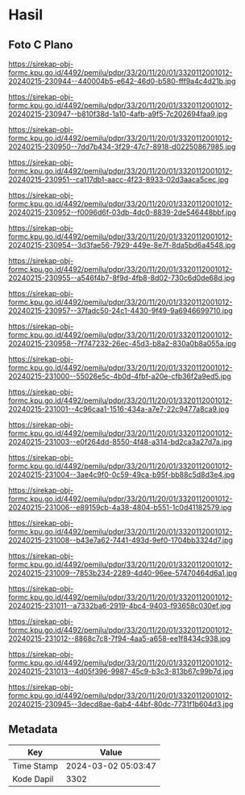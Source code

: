 # Hasil

## Foto C Plano

https://sirekap-obj-formc.kpu.go.id/4492/pemilu/pdpr/33/20/11/20/01/3320112001012-20240215-230944--440004b5-e642-46d0-b580-fff9a4c4d21b.jpg

https://sirekap-obj-formc.kpu.go.id/4492/pemilu/pdpr/33/20/11/20/01/3320112001012-20240215-230947--b810f38d-1a10-4afb-a9f5-7c202694faa9.jpg

https://sirekap-obj-formc.kpu.go.id/4492/pemilu/pdpr/33/20/11/20/01/3320112001012-20240215-230950--7dd7b434-3f29-47c7-8918-d02250867985.jpg

https://sirekap-obj-formc.kpu.go.id/4492/pemilu/pdpr/33/20/11/20/01/3320112001012-20240215-230951--ca117db1-aacc-4f23-8933-02d3aaca5cec.jpg

https://sirekap-obj-formc.kpu.go.id/4492/pemilu/pdpr/33/20/11/20/01/3320112001012-20240215-230952--f0096d6f-03db-4dc0-8839-2de546448bbf.jpg

https://sirekap-obj-formc.kpu.go.id/4492/pemilu/pdpr/33/20/11/20/01/3320112001012-20240215-230954--3d3fae56-7929-449e-8e7f-8da5bd6a4548.jpg

https://sirekap-obj-formc.kpu.go.id/4492/pemilu/pdpr/33/20/11/20/01/3320112001012-20240215-230955--a546f4b7-8f9d-4fb8-8d02-730c6d0de68d.jpg

https://sirekap-obj-formc.kpu.go.id/4492/pemilu/pdpr/33/20/11/20/01/3320112001012-20240215-230957--37fadc50-24c1-4430-9f49-9a6946699710.jpg

https://sirekap-obj-formc.kpu.go.id/4492/pemilu/pdpr/33/20/11/20/01/3320112001012-20240215-230958--7f747232-26ec-45d3-b8a2-830a0b8a055a.jpg

https://sirekap-obj-formc.kpu.go.id/4492/pemilu/pdpr/33/20/11/20/01/3320112001012-20240215-231000--55026e5c-4b0d-4fbf-a20e-cfb36f2a9ed5.jpg

https://sirekap-obj-formc.kpu.go.id/4492/pemilu/pdpr/33/20/11/20/01/3320112001012-20240215-231001--4c96caa1-1516-434a-a7e7-22c9477a8ca9.jpg

https://sirekap-obj-formc.kpu.go.id/4492/pemilu/pdpr/33/20/11/20/01/3320112001012-20240215-231003--e0f264dd-8550-4f48-a314-bd2ca3a27d7a.jpg

https://sirekap-obj-formc.kpu.go.id/4492/pemilu/pdpr/33/20/11/20/01/3320112001012-20240215-231004--3ae4c9f0-0c59-49ca-b95f-bb88c5d8d3e4.jpg

https://sirekap-obj-formc.kpu.go.id/4492/pemilu/pdpr/33/20/11/20/01/3320112001012-20240215-231006--e89159cb-4a38-4804-b551-1c0d41182579.jpg

https://sirekap-obj-formc.kpu.go.id/4492/pemilu/pdpr/33/20/11/20/01/3320112001012-20240215-231008--b43e7a62-7441-493d-9ef0-1704bb3324d7.jpg

https://sirekap-obj-formc.kpu.go.id/4492/pemilu/pdpr/33/20/11/20/01/3320112001012-20240215-231009--7853b234-2289-4d40-96ee-57470464d6a1.jpg

https://sirekap-obj-formc.kpu.go.id/4492/pemilu/pdpr/33/20/11/20/01/3320112001012-20240215-231011--a7332ba6-2919-4bc4-9403-f93658c030ef.jpg

https://sirekap-obj-formc.kpu.go.id/4492/pemilu/pdpr/33/20/11/20/01/3320112001012-20240215-231012--8868c7c8-7f94-4aa5-a658-ee1f8434c938.jpg

https://sirekap-obj-formc.kpu.go.id/4492/pemilu/pdpr/33/20/11/20/01/3320112001012-20240215-231013--4d05f396-9987-45c9-b3c3-813b67c99b7d.jpg

https://sirekap-obj-formc.kpu.go.id/4492/pemilu/pdpr/33/20/11/20/01/3320112001012-20240215-230945--3decd8ae-6ab4-44bf-80dc-7731f1b604d3.jpg


## Metadata

| Key        | Value               |
| ---------- | ------------------- |
| Time Stamp | 2024-03-02 05:03:47 |
| Kode Dapil | 3302                |




